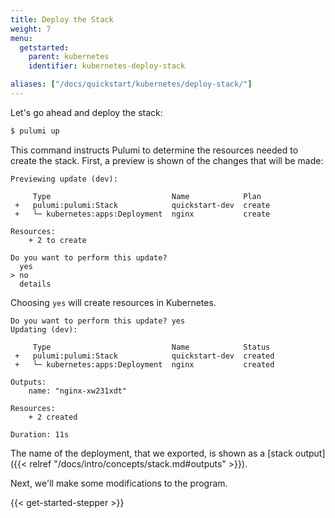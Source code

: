 ```yaml
---
title: Deploy the Stack
weight: 7
menu:
  getstarted:
    parent: kubernetes
    identifier: kubernetes-deploy-stack

aliases: ["/docs/quickstart/kubernetes/deploy-stack/"]
---
```


Let's go ahead and deploy the stack:

```bash
$ pulumi up
```

This command instructs Pulumi to determine the resources needed to create the stack. First, a preview is shown of the changes that will be made:

```
Previewing update (dev):

     Type                           Name            Plan
 +   pulumi:pulumi:Stack            quickstart-dev  create
 +   └─ kubernetes:apps:Deployment  nginx           create

Resources:
    + 2 to create

Do you want to perform this update?
  yes
> no
  details
```

Choosing `yes` will create resources in Kubernetes.

```
Do you want to perform this update? yes
Updating (dev):

     Type                           Name            Status
 +   pulumi:pulumi:Stack            quickstart-dev  created
 +   └─ kubernetes:apps:Deployment  nginx           created

Outputs:
    name: "nginx-xw231xdt"

Resources:
    + 2 created

Duration: 11s
```

The name of the deployment, that we exported, is shown as a [stack output]({{< relref "/docs/intro/concepts/stack.md#outputs" >}}).

Next, we'll make some modifications to the program.

{{< get-started-stepper >}}

